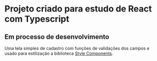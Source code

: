 # Projeto criado para estudo de React com Typescript

## Em processo de desenvolvimento

Uma tela simples de cadastro com funções de validações dos campos e usado para estilização a biblioteca [Style Components](https://styled-components.com/docs).

